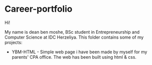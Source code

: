 # Career-portfolio

Hi!

My name is dean ben moshe, BSc student in Entrepreneurship and Computer Science at IDC Herzeliya.
This folder contains some of my projects:

* YBM-HTML -
Simple web page i have been made by myself for my parents' CPA office.
The web has been built using html & css.

